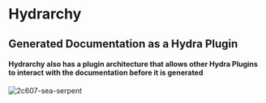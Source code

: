 # Hydrarchy
## Generated Documentation as a Hydra Plugin
#### Hydrarchy also has a plugin architecture that allows other Hydra Plugins to interact with the documentation before it is generated

![2c607-sea-serpent](https://user-images.githubusercontent.com/107733608/174912964-77b2a004-4cb4-4c82-b166-39f361dd4562.jpg)
